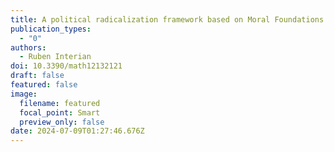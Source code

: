 ```yaml
---
title: A political radicalization framework based on Moral Foundations Theory
publication_types:
  - "0"
authors:
  - Ruben Interian
doi: 10.3390/math12132121
draft: false
featured: false
image:
  filename: featured
  focal_point: Smart
  preview_only: false
date: 2024-07-09T01:27:46.676Z
---
```

